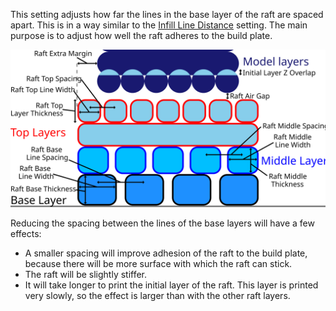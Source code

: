 This setting adjusts how far the lines in the base layer of the raft are spaced apart. This is in a way similar to the [Infill Line Distance](infill_line_distance.md) setting. The main purpose is to adjust how well the raft adheres to the build plate.

![Dimensions related to the raft](images/raft_dimensions.svg)

Reducing the spacing between the lines of the base layers will have a few effects:
* A smaller spacing will improve adhesion of the raft to the build plate, because there will be more surface with which the raft can stick.
* The raft will be slightly stiffer.
* It will take longer to print the initial layer of the raft. This layer is printed very slowly, so the effect is larger than with the other raft layers.